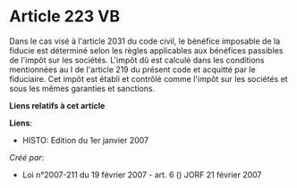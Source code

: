 # Article 223 VB

Dans le cas visé à l'article 2031 du code civil, le bénéfice imposable de la fiducie est déterminé selon les règles
applicables aux bénéfices passibles de l'impôt sur les sociétés. L'impôt dû est calculé dans les conditions mentionnées au I
de l'article 219 du présent code et acquitté par le fiduciaire. Cet impôt est établi et contrôlé comme l'impôt sur les
sociétés et sous les mêmes garanties et sanctions.

**Liens relatifs à cet article**

**Liens**:

  - HISTO: Edition du 1er janvier 2007

_Créé par_:

  - Loi n°2007-211 du 19 février 2007 - art. 6 () JORF 21 février 2007
